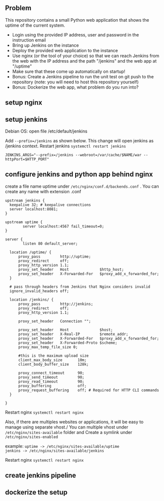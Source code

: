 
## Problem
This repository contains a small Python web application that shows the uptime of the current system.
 - Login using the provided IP address, user and password in the instruction email
 - Bring up Jenkins on the instance
 - Deploy the provided web application to the instance
 - Use nginx (or the tool of your choice) so that we can reach Jenkins from the web with the IP address and the path "/jenkins" and the web app at "/uptime"
 - Make sure that these come up automatically on startup!
 - Bonus: Create a Jenkins pipeline to run the unit test on git push to the repository (note: you will need to host this repository yourself)
 - Bonus: Dockerize the web app, what problem do you run into?

## setup nginx

## setup jenkins

Debian OS: 
open file /etc/default/jenkins

Add `--prefix=/jenkins` as shown below. This change will open jenkins as /jenkins context. Restart jenkins `systemctl restart jenkins`

`JENKINS_ARGS="--prefix=/jenkins --webroot=/var/cache/$NAME/war --httpPort=$HTTP_PORT"`

## configure jenkins and python app behind nginx
create a file name uptime under `/etc/nginx/conf.d/backends.conf` . You can create any name with extension .conf
```
upstream jenkins {
  keepalive 32; # keepalive connections
  server localhost:8081;
}

upstream uptime {
        server localhost:4567 fail_timeout=0;
}

server {
        listen 80 default_server;

  location /uptime/ {
      proxy_pass         http://uptime;
      proxy_redirect     off;
      proxy_http_version 1.1;
      proxy_set_header   Host              $http_host;
      proxy_set_header   X-Forwarded-For   $proxy_add_x_forwarded_for;
  }

  # pass through headers from Jenkins that Nginx considers invalid
  ignore_invalid_headers off;

  location /jenkins/ {
      proxy_pass         http://jenkins;
      proxy_redirect     off;
      proxy_http_version 1.1;

      proxy_set_header   Connection "";

      proxy_set_header   Host              $host;
      proxy_set_header   X-Real-IP         $remote_addr;
      proxy_set_header   X-Forwarded-For   $proxy_add_x_forwarded_for;
      proxy_set_header   X-Forwarded-Proto $scheme;
      proxy_max_temp_file_size 0;

      #this is the maximum upload size
      client_max_body_size       10m;
      client_body_buffer_size    128k;

      proxy_connect_timeout      90;
      proxy_send_timeout         90;
      proxy_read_timeout         90;
      proxy_buffering            off;
      proxy_request_buffering    off; # Required for HTTP CLI commands
  }

}
```

Restart nginx `systemctl restart nginx`

Also, if there are multiples websites or applications, it will be easy to manage using separate vhost./
You can multiple vhost under `/etc/nginx/sites-available` folder and Create a symlink under `/etc/nginx/sites-enabled` 

example: 
 `uptime -> /etc/nginx/sites-available/uptime`\
 `jenkins -> /etc/nginx/sites-available/jenkins`
 
 Restart nginx `systemctl restart nginx`

## create jenkins pipeline

## dockerize the setup
